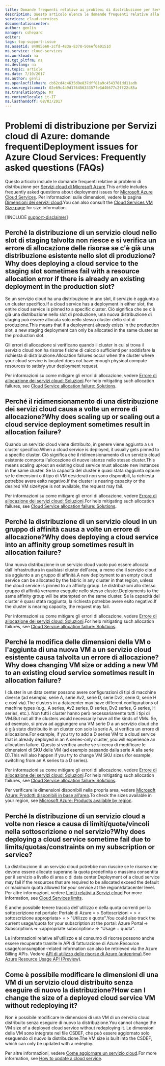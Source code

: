 ```yaml
---
title: Domande frequenti relative ai problemi di distribuzione per Servizi cloud di Microsoft Azure| Microsoft Docs
description: Questo articolo elenca le domande frequenti relative alla distribuzione per Servizi cloud di Microsoft Azure.
services: cloud-services
documentationcenter: 
author: genlin
manager: cshepard
editor: 
tags: top-support-issue
ms.assetid: 84985660-2cfd-483a-8378-50eef6a0151d
ms.service: cloud-services
ms.workload: na
ms.tgt_pltfrm: na
ms.devlang: na
ms.topic: article
ms.date: 7/10/2017
ms.author: genli
ms.openlocfilehash: cb62cd4c4635d9e837dff81a9c4543781dd11adb
ms.sourcegitcommit: 02e69c4a9d17645633357fe3d46677c2ff22c85a
ms.translationtype: MT
ms.contentlocale: it-IT
ms.lasthandoff: 08/03/2017
---
```

# <a name="deployment-issues-for-azure-cloud-services-frequently-asked-questions-faqs"></a><span data-ttu-id="63a35-103">Problemi di distribuzione per Servizi cloud di Azure: domande frequenti</span><span class="sxs-lookup"><span data-stu-id="63a35-103">Deployment issues for Azure Cloud Services: Frequently asked questions (FAQs)</span></span>

<span data-ttu-id="63a35-104">Questo articolo include le domande frequenti relative ai problemi di distribuzione per [Servizi cloud di Microsoft Azure](https://azure.microsoft.com/services/cloud-services).</span><span class="sxs-lookup"><span data-stu-id="63a35-104">This article includes frequently asked questions about deployment issues for [Microsoft Azure Cloud Services](https://azure.microsoft.com/services/cloud-services).</span></span> <span data-ttu-id="63a35-105">Per informazioni sulle dimensioni, vedere la pagina [Dimensioni dei servizi cloud](cloud-services-sizes-specs.md).</span><span class="sxs-lookup"><span data-stu-id="63a35-105">You can also consult the [Cloud Services VM Size page](cloud-services-sizes-specs.md) for size information.</span></span>

[!INCLUDE [support-disclaimer](../../includes/support-disclaimer.md)]

## <a name="why-does-deploying-a-cloud-service-to-the-staging-slot-sometimes-fail-with-a-resource-allocation-error-if-there-is-already-an-existing-deployment-in-the-production-slot"></a><span data-ttu-id="63a35-106">Perché la distribuzione di un servizio cloud nello slot di staging talvolta non riesce e si verifica un errore di allocazione delle risorse se c'è già una distribuzione esistente nello slot di produzione?</span><span class="sxs-lookup"><span data-stu-id="63a35-106">Why does deploying a cloud service to the staging slot sometimes fail with a resource allocation error if there is already an existing deployment in the production slot?</span></span>
<span data-ttu-id="63a35-107">Se un servizio cloud ha una distribuzione in uno slot, il servizio è aggiunto a un cluster specifico.</span><span class="sxs-lookup"><span data-stu-id="63a35-107">If a cloud service has a deployment in either slot, the entire cloud service is pinned to a specific cluster.</span></span> <span data-ttu-id="63a35-108">Ciò significa che se c'è già una distribuzione nello slot di produzione, una nuova distribuzione di staging può essere allocata solo nello stesso cluster dello slot di produzione.</span><span class="sxs-lookup"><span data-stu-id="63a35-108">This means that if a deployment already exists in the production slot, a new staging deployment can only be allocated in the same cluster as the production slot.</span></span>

<span data-ttu-id="63a35-109">Gli errori di allocazione si verificano quando il cluster in cui si trova il servizio cloud non ha risorse fisiche di calcolo sufficienti per soddisfare la richiesta di distribuzione.</span><span class="sxs-lookup"><span data-stu-id="63a35-109">Allocation failures occur when the cluster where your cloud service is located does not have enough physical compute resources to satisfy your deployment request.</span></span>

<span data-ttu-id="63a35-110">Per informazioni su come mitigare gli errori di allocazione, vedere [Errore di allocazione dei servizi cloud: Soluzioni](cloud-services-allocation-failures.md#solutions).</span><span class="sxs-lookup"><span data-stu-id="63a35-110">For help mitigating such allocation failures, see [Cloud Service allocation failure: Solutions](cloud-services-allocation-failures.md#solutions).</span></span>

## <a name="why-does-scaling-up-or-scaling-out-a-cloud-service-deployment-sometimes-result-in-allocation-failure"></a><span data-ttu-id="63a35-111">Perché il ridimensionamento di una distribuzione dei servizi cloud causa a volte un errore di allocazione?</span><span class="sxs-lookup"><span data-stu-id="63a35-111">Why does scaling up or scaling out a cloud service deployment sometimes result in allocation failure?</span></span>
<span data-ttu-id="63a35-112">Quando un servizio cloud viene distribuito, in genere viene aggiunto a un cluster specifico.</span><span class="sxs-lookup"><span data-stu-id="63a35-112">When a cloud service is deployed, it usually gets pinned to a specific cluster.</span></span> <span data-ttu-id="63a35-113">Ciò significa che il ridimensionamento di un servizio cloud esistente comporta l'allocazione di nuove istanze nello stesso cluster.</span><span class="sxs-lookup"><span data-stu-id="63a35-113">This means scaling up/out an existing cloud service must allocate new instances in the same cluster.</span></span> <span data-ttu-id="63a35-114">Se la capacità del cluster è quasi stata raggiunta oppure se le dimensioni o il tipo di VM desiderati non sono disponibili, la richiesta potrebbe avere esito negativo.</span><span class="sxs-lookup"><span data-stu-id="63a35-114">If the cluster is nearing capacity or the desired VM size/type is not available, the request may fail.</span></span>

<span data-ttu-id="63a35-115">Per informazioni su come mitigare gli errori di allocazione, vedere [Errore di allocazione dei servizi cloud: Soluzioni](cloud-services-allocation-failures.md#solutions).</span><span class="sxs-lookup"><span data-stu-id="63a35-115">For help mitigating such allocation failures, see [Cloud Service allocation failure: Solutions](cloud-services-allocation-failures.md#solutions).</span></span>

## <a name="why-does-deploying-a-cloud-service-into-an-affinity-group-sometimes-result-in-allocation-failure"></a><span data-ttu-id="63a35-116">Perché la distribuzione di un servizio cloud in un gruppo di affinità causa a volte un errore di allocazione?</span><span class="sxs-lookup"><span data-stu-id="63a35-116">Why does deploying a cloud service into an affinity group sometimes result in allocation failure?</span></span>
<span data-ttu-id="63a35-117">Una nuova distribuzione in un servizio cloud vuoto può essere allocata dall'infrastruttura in qualsiasi cluster dell'area, a meno che il servizio cloud sia aggiunto a un gruppo di affinità.</span><span class="sxs-lookup"><span data-stu-id="63a35-117">A new deployment to an empty cloud service can be allocated by the fabric in any cluster in that region, unless the cloud service is pinned to an affinity group.</span></span> <span data-ttu-id="63a35-118">Le distribuzioni allo stesso gruppo di affinità verranno eseguite nello stesso cluster.</span><span class="sxs-lookup"><span data-stu-id="63a35-118">Deployments to the same affinity group will be attempted on the same cluster.</span></span> <span data-ttu-id="63a35-119">Se la capacità del cluster è quasi stata raggiunta, la richiesta potrebbe avere esito negativo.</span><span class="sxs-lookup"><span data-stu-id="63a35-119">If the cluster is nearing capacity, the request may fail.</span></span>

<span data-ttu-id="63a35-120">Per informazioni su come mitigare gli errori di allocazione, vedere [Errore di allocazione dei servizi cloud: Soluzioni](cloud-services-allocation-failures.md#solutions).</span><span class="sxs-lookup"><span data-stu-id="63a35-120">For help mitigating such allocation failures, see [Cloud Service allocation failure: Solutions](cloud-services-allocation-failures.md#solutions).</span></span>

## <a name="why-does-changing-vm-size-or-adding-a-new-vm-to-an-existing-cloud-service-sometimes-result-in-allocation-failure"></a><span data-ttu-id="63a35-121">Perché la modifica delle dimensioni della VM o l'aggiunta di una nuova VM a un servizio cloud esistente causa talvolta un errore di allocazione?</span><span class="sxs-lookup"><span data-stu-id="63a35-121">Why does changing VM size or adding a new VM to an existing cloud service sometimes result in allocation failure?</span></span>
<span data-ttu-id="63a35-122">I cluster in un data center possono avere configurazioni di tipi di macchine diverse (ad esempio, serie A, serie Av2, serie D, serie Dv2, serie G, serie H e così via).</span><span class="sxs-lookup"><span data-stu-id="63a35-122">The clusters in a datacenter may have different configurations of machine types (e.g., A series, Av2 series, D series, Dv2 series, G series, H series, etc.).</span></span> <span data-ttu-id="63a35-123">Non tutti i cluster hanno però necessariamente tutti i tipi di VM.</span><span class="sxs-lookup"><span data-stu-id="63a35-123">But not all the clusters would necessarily have all the kinds of VMs.</span></span> <span data-ttu-id="63a35-124">Se, ad esempio, si prova ad aggiungere una VM serie D a un servizio cloud che è già stato distribuito in un cluster con solo la serie A, si verifica un errore di allocazione.</span><span class="sxs-lookup"><span data-stu-id="63a35-124">For example, if you try to add a D series VM to a cloud service that is already deployed in an A series-only cluster, you will experience an allocation failure.</span></span> <span data-ttu-id="63a35-125">Questo si verifica anche se si cerca di modificare le dimensioni di SKU delle VM (ad esempio passando dalla serie A alla serie D).</span><span class="sxs-lookup"><span data-stu-id="63a35-125">This will also happen if you try to change VM SKU sizes (for example, switching from an A series to a D series).</span></span>

<span data-ttu-id="63a35-126">Per informazioni su come mitigare gli errori di allocazione, vedere [Errore di allocazione dei servizi cloud: Soluzioni](cloud-services-allocation-failures.md#solutions).</span><span class="sxs-lookup"><span data-stu-id="63a35-126">For help mitigating such allocation failures, see [Cloud Service allocation failure: Solutions](cloud-services-allocation-failures.md#solutions).</span></span>

<span data-ttu-id="63a35-127">Per verificare le dimensioni disponibili nella propria area, vedere [Microsoft Azure: Prodotti disponibili in base all'area](https://azure.microsoft.com/regions/services).</span><span class="sxs-lookup"><span data-stu-id="63a35-127">To check the sizes available in your region, see [Microsoft Azure: Products available by region](https://azure.microsoft.com/regions/services).</span></span>

## <a name="why-does-deploying-a-cloud-service-sometime-fail-due-to-limitsquotasconstraints-on-my-subscription-or-service"></a><span data-ttu-id="63a35-128">Perché la distribuzione di un servizio cloud a volte non riesce a causa di limiti/quote/vincoli nella sottoscrizione o nel servizio?</span><span class="sxs-lookup"><span data-stu-id="63a35-128">Why does deploying a cloud service sometime fail due to limits/quotas/constraints on my subscription or service?</span></span>
<span data-ttu-id="63a35-129">La distribuzione di un servizio cloud potrebbe non riuscire se le risorse che devono essere allocate superano la quota predefinita o massima consentita per il servizio a livello di area o di data center.</span><span class="sxs-lookup"><span data-stu-id="63a35-129">Deployment of a cloud service may fail if the resources that are required to be allocated exceed the default or maximum quota allowed for your service at the region/datacenter level.</span></span> <span data-ttu-id="63a35-130">Per altre informazioni, vedere [Limiti relativi a Servizi cloud](../azure-subscription-service-limits.md#cloud-services-limits).</span><span class="sxs-lookup"><span data-stu-id="63a35-130">For more information, see [Cloud Services limits](../azure-subscription-service-limits.md#cloud-services-limits).</span></span>

<span data-ttu-id="63a35-131">È anche possibile tenere traccia dell'utilizzo e della quota correnti per la sottoscrizione nel portale: Portale di Azure = > Sottoscrizioni = > \< sottoscrizione appropriata> = > "Utilizzo e quote".</span><span class="sxs-lookup"><span data-stu-id="63a35-131">You could also track the current usage/quota for your subscription at the portal: Azure Portal => Subscriptions => \<appropriate subscription> => “Usage + quota”.</span></span>

<span data-ttu-id="63a35-132">Le informazioni relative all'utilizzo e al consumo di risorse possono anche essere recuperate tramite le API di fatturazione di Azure.</span><span class="sxs-lookup"><span data-stu-id="63a35-132">Resource usage/consumption-related information can also be retrieved via the Azure Billing APIs.</span></span> <span data-ttu-id="63a35-133">Vedere [API di utilizzo delle risorse di Azure (anteprima)](../billing/billing-usage-rate-card-overview.md#azure-resource-usage-api-preview).</span><span class="sxs-lookup"><span data-stu-id="63a35-133">See [Azure Resource Usage API (Preview)](../billing/billing-usage-rate-card-overview.md#azure-resource-usage-api-preview).</span></span>

## <a name="how-can-i-change-the-size-of-a-deployed-cloud-service-vm-without-redeploying-it"></a><span data-ttu-id="63a35-134">Come è possibile modificare le dimensioni di una VM di un servizio cloud distribuito senza eseguire di nuovo la distribuzione?</span><span class="sxs-lookup"><span data-stu-id="63a35-134">How can I change the size of a deployed cloud service VM without redeploying it?</span></span>
<span data-ttu-id="63a35-135">Non è possibile modificare le dimensioni di una VM di un servizio cloud distribuito senza eseguire di nuovo la distribuzione.</span><span class="sxs-lookup"><span data-stu-id="63a35-135">You cannot change the VM size of a deployed cloud service without redeploying it.</span></span> <span data-ttu-id="63a35-136">Le dimensioni della VM sono integrate nel file CSDEF, che può essere aggiornato solo eseguendo di nuovo la distribuzione.</span><span class="sxs-lookup"><span data-stu-id="63a35-136">The VM size is built into the CSDEF, which can only be updated with a redeploy.</span></span>

<span data-ttu-id="63a35-137">Per altre informazioni, vedere [Come aggiornare un servizio cloud](cloud-services-update-azure-service.md).</span><span class="sxs-lookup"><span data-stu-id="63a35-137">For more information, see [How to update a cloud service](cloud-services-update-azure-service.md).</span></span>

 
